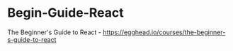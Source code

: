 # Begin-Guide-React
The Beginner's Guide to React - https://egghead.io/courses/the-beginner-s-guide-to-react
